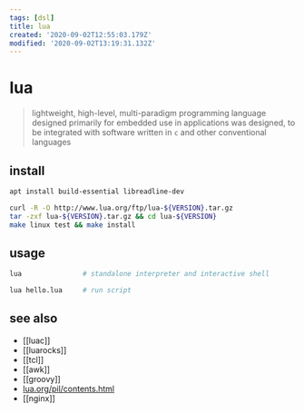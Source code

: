 ```yaml
---
tags: [dsl]
title: lua
created: '2020-09-02T12:55:03.179Z'
modified: '2020-09-02T13:19:31.132Z'
---
```


# lua

> lightweight, high-level, multi-paradigm programming language designed primarily for embedded use in applications
> was designed, to be integrated with software written in `c` and other conventional languages

## install
```sh
apt install build-essential libreadline-dev

curl -R -O http://www.lua.org/ftp/lua-${VERSION}.tar.gz
tar -zxf lua-${VERSION}.tar.gz && cd lua-${VERSION}
make linux test && make install
```

## usage
```sh
lua               # standalone interpreter and interactive shell

lua hello.lua     # run script
```

## see also
- [[luac]]
- [[luarocks]]
- [[tcl]]
- [[awk]]
- [[groovy]]
- [lua.org/pil/contents.html](https://www.lua.org/pil/contents.html)
- [[nginx]]
